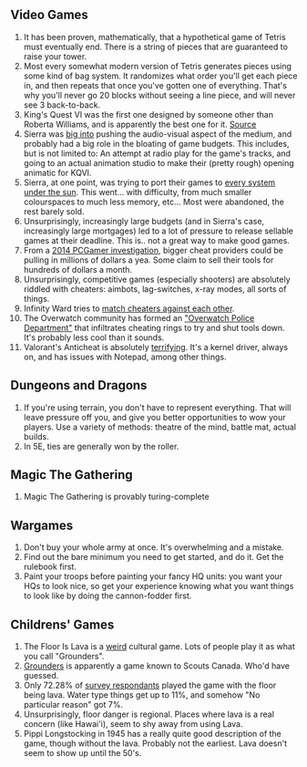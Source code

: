 ## Video Games
1. It has been proven, mathematically, that a hypothetical game of Tetris must eventually end. There is a string of pieces that are guaranteed to raise your tower.
1. Most every somewhat modern version of Tetris generates pieces using some kind of bag system. It randomizes what order you'll get each piece in, and then repeats that once you've gotten one of everything. That's why you'll never go 20 blocks without seeing a line piece, and will never see 3 back-to-back.
1. King's Quest VI was the first one designed by someone other than Roberta Williams, and is apparently the best one for it. [Source](https://www.filfre.net/2019/07/the-mortgaging-of-sierra-online/)
1. Sierra was [big into](https://www.filfre.net/2019/07/the-mortgaging-of-sierra-online/) pushing the audio-visual aspect of the medium, and probably had a big role in the bloating of game budgets. This includes, but is not limited to: An attempt at radio play for the game's tracks, and going to an actual animation studio to make their (pretty rough) opening animatic for KQVI.
1. Sierra, at one point, was trying to port their games to [every system under the sun](https://www.filfre.net/2019/07/the-mortgaging-of-sierra-online/). This went... with difficulty, from much smaller colourspaces to much less memory, etc... Most were abandoned, the rest barely sold.
1. Unsurprisingly, increasingly large budgets (and in Sierra's case, increasingly large mortgages) led to a lot of pressure to release sellable games at their deadline. This is.. not a great way to make good games.
1. From a [2014 PCGamer investigation](https://www.pcgamer.com/hacks-an-investigation-into-aimbot-dealers-wallhack-users-and-the-million-dollar-business-of-video-game-cheating/), bigger cheat providers could be pulling in millions of dollars a yea. Some claim to sell their tools for hundreds of dollars a month.
1. Unsurprisingly, competitive games (especially shooters) are absolutely riddled with cheaters: aimbots, lag-switches, x-ray modes, all sorts of things.
1. Infinity Ward tries to [match cheaters against each other](https://www.theverge.com/2020/5/6/21246229/pc-gaming-cheating-aimbots-wallhacks-hacking-tools-developer-response-problem).
1. The Overwatch community has formed an ["Overwatch Police Department"](https://www.theverge.com/2020/5/6/21246229/pc-gaming-cheating-aimbots-wallhacks-hacking-tools-developer-response-problem) that infiltrates cheating rings to try and shut tools down. It's probably less cool than it sounds.
1. Valorant's Anticheat is absolutely [terrifying](https://www.theverge.com/2020/5/6/21246229/pc-gaming-cheating-aimbots-wallhacks-hacking-tools-developer-response-problem). It's a kernel driver, always on, and has issues with Notepad, among other things.

## Dungeons and Dragons
1. If you're using terrain, you don't have to represent everything. That will leave pressure off you, and give you better opportunities to wow your players. Use a variety of methods: theatre of the mind, battle mat, actual builds.
1. In 5E, ties are generally won by the roller. 

## Magic The Gathering
1. Magic The Gathering is provably turing-complete

## Wargames
1. Don't buy your whole army at once. It's overwhelming and a mistake.
1. Find out the bare minimum you need to get started, and do it. Get the rulebook first.
1. Paint your troops before painting your fancy HQ units: you want your HQs to look nice, so get your experience knowing what you want things to look like by doing the cannon-fodder first.


## Childrens' Games
1. The Floor Is Lava is a [weird](http://www.hollygramazio.net/blog/2020/4/1/the-floor-the-floor) cultural game. Lots of people play it as what you call "Grounders".
1. [Grounders](http://wiki.scouts.ca/en/Grounders) is apparently a game known to Scouts Canada. Who'd have guessed.
1. Only 72.28% of [survey respondants](http://www.hollygramazio.net/blog/2020/4/1/the-floor-the-floor) played the game with the floor being lava. Water type things get up to 11%, and somehow "No particular reason" got 7%.
1. Unsurprisingly, floor danger is regional. Places where lava is a real concern (like Hawai'i), seem to shy away from using Lava.
1. Pippi Longstocking in 1945 has a really quite good description of the game, though without the lava. Probably not the earliest. Lava doesn't seem to show up until the 50's.
